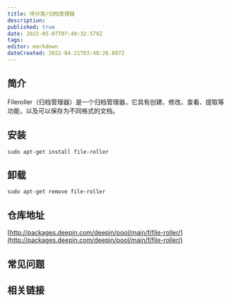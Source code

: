 ```yaml
---
title: 待分类/归档管理器
description: 
published: true
date: 2022-05-07T07:49:32.579Z
tags: 
editor: markdown
dateCreated: 2022-04-21T03:48:26.897Z
---
```


## 简介

Fileroller（归档管理器）是一个归档管理器，它具有创建、修改、查看、提取等功能，以及可以保存为不同格式的文档。

## 安装

`sudo apt-get install file-roller`

## 卸载

`sudo apt-get remove file-roller`

## 仓库地址

[http://packages.deepin.com/deepin/pool/main/f/file-roller/](http://packages.deepin.com/deepin/pool/main/f/file-roller/)

## 常见问题

## 相关链接
